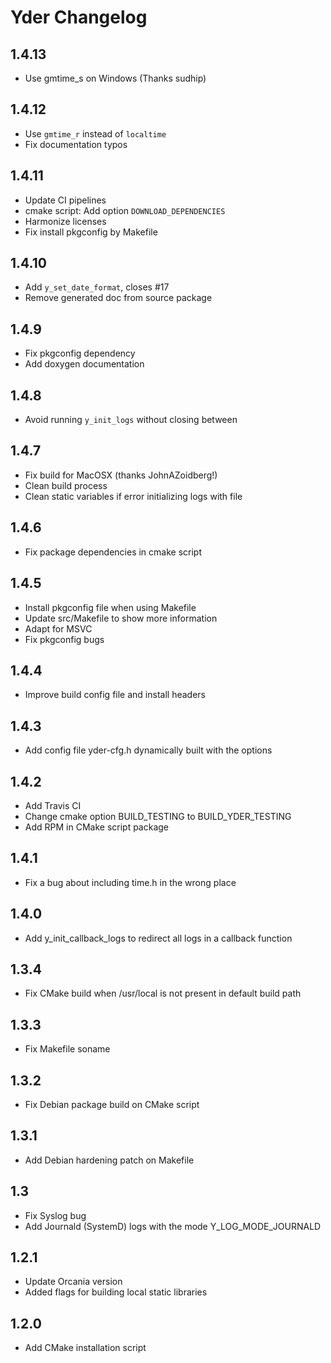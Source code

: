 # Yder Changelog

## 1.4.13

- Use gmtime_s on Windows (Thanks sudhip)

## 1.4.12

- Use `gmtime_r` instead of `localtime`
- Fix documentation typos

## 1.4.11

- Update CI pipelines
- cmake script: Add option `DOWNLOAD_DEPENDENCIES`
- Harmonize licenses
- Fix install pkgconfig by Makefile

## 1.4.10

- Add `y_set_date_format`, closes #17
- Remove generated doc from source package

## 1.4.9

- Fix pkgconfig dependency
- Add doxygen documentation

## 1.4.8

- Avoid running `y_init_logs` without closing between

## 1.4.7

- Fix build for MacOSX (thanks JohnAZoidberg!)
- Clean build process
- Clean static variables if error initializing logs with file

## 1.4.6

- Fix package dependencies in cmake script

## 1.4.5

- Install pkgconfig file when using Makefile
- Update src/Makefile to show more information
- Adapt for MSVC
- Fix pkgconfig bugs

## 1.4.4

- Improve build config file and install headers

## 1.4.3

- Add config file yder-cfg.h dynamically built with the options

## 1.4.2

- Add Travis CI
- Change cmake option BUILD_TESTING to BUILD_YDER_TESTING
- Add RPM in CMake script package

## 1.4.1

- Fix a bug about including time.h in the wrong place

## 1.4.0

- Add y_init_callback_logs to redirect all logs in a callback function

## 1.3.4

- Fix CMake build when /usr/local is not present in default build path

## 1.3.3

- Fix Makefile soname

## 1.3.2

- Fix Debian package build on CMake script

## 1.3.1

- Add Debian hardening patch on Makefile

## 1.3

- Fix Syslog bug
- Add Journald (SystemD) logs with the mode Y_LOG_MODE_JOURNALD

## 1.2.1

- Update Orcania version
- Added flags for building local static libraries

## 1.2.0

- Add CMake installation script
